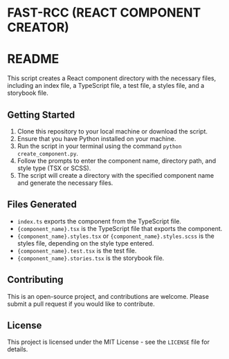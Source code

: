 # FAST-RCC (REACT COMPONENT CREATOR)

# README

This script creates a React component directory with the necessary files, including an index file, a TypeScript file, a test file, a styles file, and a storybook file.

## Getting Started

1. Clone this repository to your local machine or download the script.
2. Ensure that you have Python installed on your machine.
3. Run the script in your terminal using the command `python create_component.py`.
4. Follow the prompts to enter the component name, directory path, and style type (TSX or SCSS).
5. The script will create a directory with the specified component name and generate the necessary files.

## Files Generated

- `index.ts` exports the component from the TypeScript file.
- `{component_name}.tsx` is the TypeScript file that exports the component.
- `{component_name}.styles.tsx` or `{component_name}.styles.scss` is the styles file, depending on the style type entered.
- `{component_name}.test.tsx` is the test file.
- `{component_name}.stories.tsx` is the storybook file.

## Contributing

This is an open-source project, and contributions are welcome. Please submit a pull request if you would like to contribute.

## License

This project is licensed under the MIT License - see the `LICENSE` file for details.

